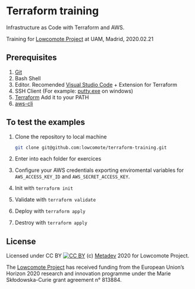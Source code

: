 # Terraform training

Infrastructure as Code with Terraform and AWS.

Training for [Lowcomote Project](https://www.lowcomote.eu) at UAM, Madrid, 2020.02.21

## Prerequisites

1. [Git](https://git-scm.com/downloads)
2. Bash Shell
3. Editor. Recomended [Visual Studio Code](https://code.visualstudio.com) + Extension for Terraform
4. SSH Client (For example: [putty.exe](https://www.putty.org/) on windows)
5. [Terraform](https://www.terraform.io/) Add it to your PATH
6. [aws-cli](https://aws.amazon.com/cli/)

## To test the examples

1. Clone the repository to local machine

    ```bash
    git clone git@github.com:lowcomote/terraform-training.git
    ```

2. Enter into each folder for exercices

3. Configure your AWS credentials exporting enviromental variables for `AWS_ACCESS_KEY_ID` and `AWS_SECRET_ACCESS_KEY`.

4. Init with `terraform init`

5. Validate with `terraform validate`

6. Deploy with `terraform apply`

7. Destroy with `terraform apply`

## License

Licensed under CC BY [![CC BY](https://i.creativecommons.org/l/by/4.0/80x15.png)](http://creativecommons.org/licenses/by/4.0/)
(c) [Metadev](https://metadev.pro) 2020 for Lowcomote Project.

The [Lowcomote Project](https://www.lowcomote.eu) has received funding from the European Union’s Horizon 2020 research and innovation programme under the Marie Skłodowska-Curie grant agreement n° 813884.
